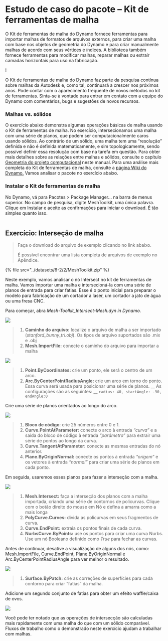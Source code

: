 # Estudo de caso do pacote – Kit de ferramentas de malha

O Kit de ferramentas de malha do Dynamo fornece ferramentas para importar malhas de formatos de arquivos externos, para criar uma malha com base nos objetos de geometria do Dynamo e para criar manualmente malhas de acordo com seus vértices e índices. A biblioteca também fornece ferramentas para modificar malhas, reparar malhas ou extrair camadas horizontais para uso na fabricação.

\![](<../images/6-2/2/meshToolkitcasestudy01 (2).jpg>)

O Kit de ferramentas de malha do Dynamo faz parte da pesquisa contínua sobre malhas da Autodesk e, como tal, continuará a crescer nos próximos anos. Pode contar com o aparecimento frequente de novos métodos no kit de ferramentas. Sinta-se à vontade para entrar em contato com a equipe do Dynamo com comentários, bugs e sugestões de novos recursos.

### Malhas vs. sólidos

O exercício abaixo demonstra algumas operações básicas de malha usando o Kit de ferramentas de malha. No exercício, intersecionamos uma malha com uma série de planos, que podem ser computacionalmente caros usando sólidos. Ao contrário de um sólido, uma malha tem uma “resolução” definida e não é definida matematicamente, e sim topologicamente, sendo possível definir essa resolução com base na tarefa em questão. Para obter mais detalhes sobre as relações entre malhas e sólidos, consulte o capítulo [ Geometria do projeto computacional](../../5\_essential\_nodes\_and\_concepts/5-2\_geometry-for-computational-design/) neste manual. Para uma análise mais completa do Kit de ferramentas de malha, consulte a [página Wiki do Dynamo.](https://github.com/DynamoDS/Dynamo/wiki/Dynamo-Mesh-Toolkit) Vamos analisar o pacote no exercício abaixo.

### Instalar o Kit de ferramentas de malha

No Dynamo, vá para Pacotes > Package Manager... na barra de menus superior. No campo de pesquisa, digite MeshToolkit, uma única palavra. Clique em Instalar e aceite as confirmações para iniciar o download. É tão simples quanto isso.

<figure><img src="../../.gitbook/assets/install-mesh-toolkit.png" alt=""><figcaption></figcaption></figure>

## Exercício: Interseção de malha

> Faça o download do arquivo de exemplo clicando no link abaixo.
>
> É possível encontrar uma lista completa de arquivos de exemplo no Apêndice.

{% file src="../datasets/6-2/2/MeshToolkit.zip" %}

Neste exemplo, vamos analisar o nó Intersect no kit de ferramentas de malha. Vamos importar uma malha e intersecioná-la com uma série de planos de entrada para criar fatias. Esse é o ponto inicial para preparar o modelo para fabricação de um cortador a laser, um cortador a jato de água ou uma fresa CNC.

Para começar, abra _Mesh-Toolkit_Intersect-Mesh.dyn in Dynamo._

![](../images/6-2/2/meshToolkitcasestudy-exercise01.jpg)

> 1. **Caminho do arquivo:** localize o arquivo de malha a ser importado (_stanford_bunny_tri.obj_). Os tipos de arquivo suportados são .mix e .obj
> 2. **Mesh.ImportFile:** conecte o caminho do arquivo para importar a malha

![](../images/6-2/2/meshToolkitcasestudy-exercise02.jpg)

> 1. **Point.ByCoordinates:** crie um ponto, ele será o centro de um arco.
> 2. **Arc.ByCenterPointRadiusAngle:** crie um arco em torno do ponto. Essa curva será usada para posicionar uma série de planos. __ As configurações são as seguintes: __ `radius: 40, startAngle: -90, endAngle:0`

Crie uma série de planos orientados ao longo do arco.

![](../images/6-2/2/meshToolkitcasestudy-exercise03.jpg)

> 1. **Bloco de código**: crie 25 números entre 0 e 1.
> 2. **Curve.PointAtParameter:** conecte o arco à entrada _“curva”_ e a saída do bloco de código à entrada _“parâmetro”_ para extrair uma série de pontos ao longo da curva.
> 3. **Curve.TangentAtParameter:** conecte as mesmas entradas do nó anterior.
> 4. **Plane.ByOriginNormal:** conecte os pontos à entrada _“origem”_ e os vetores à entrada _“normal”_ para criar uma série de planos em cada ponto.

Em seguida, usaremos esses planos para fazer a interseção com a malha.

![](../images/6-2/2/meshToolkitcasestudy-exercise04.jpg)

> 1. **Mesh.Intersect:** faça a interseção dos planos com a malha importada, criando uma série de contornos de policurvas. Clique com o botão direito do mouse em Nó e defina a amarra como a mais longa
> 2. **PolyCurve.Curves:** divida as policurvas em seus fragmentos de curva.
> 3. **Curve.EndPoint:** extraia os pontos finais de cada curva.
> 4. **NurbsCurve.ByPoints:** use os pontos para criar uma curva Nurbs. Use um nó Booleano definido como _True_ para fechar as curvas.

Antes de continuar, desative a visualização de alguns dos nós, como: Mesh.ImportFile, Curve.EndPoint, Plane.ByOriginNormal e Arc.ByCenterPointRadiusAngle para ver melhor o resultado.

![](../images/6-2/2/meshToolkitcasestudy-exercise05.jpg)

> 1. **Surface.ByPatch:** crie as correções de superfícies para cada contorno para criar “fatias” da malha.

Adicione um segundo conjunto de fatias para obter um efeito waffle/caixa de ovos.

![](../images/6-2/2/meshToolkitcasestudy-exercise06.jpg)

Você pode ter notado que as operações de intersecção são calculadas mais rapidamente com uma malha do que com um sólido comparável. Fluxos de trabalho como o demonstrado neste exercício ajudam a trabalhar com malhas.
